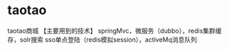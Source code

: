 # taotao
taotao商城
【主要用到的技术】
springMvc，微服务（dubbo），redis集群缓存，solr搜索
sso单点登陆（redis模拟session），activeMq消息队列
